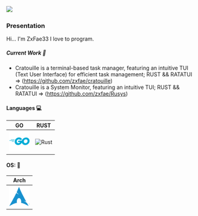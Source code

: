 ![](https://komarev.com/ghpvc/?username=zxfae&color=006bed)
### Presentation
Hi... I'm ZxFae33
I love to program.


##### Current Work 🚀
- Cratouille is a terminal-based task manager, featuring an intuitive TUI (Text User Interface) for efficient task management; RUST && RATATUI => (https://github.com/zxfae/cratouille)
- Cratouille is a System Monitor, featuring an intuitive TUI; RUST && RATATUI => (https://github.com/zxfae/Rusys)
#### Languages :computer:

| GO | RUST |
|----------|----------|
| <img src="https://github.com/devicons/devicon/blob/master/icons/go/go-original-wordmark.svg" title="Golang" alt="Golang" width="55" height="55"/> | <img src="https://www.rust-lang.org/logos/rust-logo-128x128.png" title="Rust"  alt="Rust" width="55" height="55"/>

#### OS: :floppy_disk:

| Arch |
|--------|
| <img src="https://github.com/devicons/devicon/blob/master/icons/archlinux/archlinux-original.svg" title="ArchLinux" alt="ArchLinux" width="55" height="55"/>
